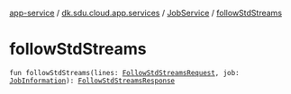 [app-service](../../index.md) / [dk.sdu.cloud.app.services](../index.md) / [JobService](index.md) / [followStdStreams](./follow-std-streams.md)

# followStdStreams

`fun followStdStreams(lines: `[`FollowStdStreamsRequest`](../../dk.sdu.cloud.app.api/-follow-std-streams-request/index.md)`, job: `[`JobInformation`](../-job-information/index.md)`): `[`FollowStdStreamsResponse`](../../dk.sdu.cloud.app.api/-follow-std-streams-response/index.md)